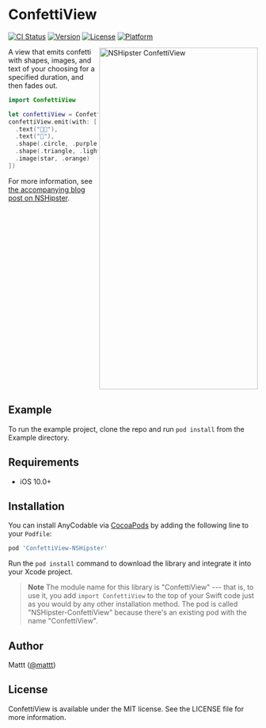 # ConfettiView

[![CI Status](https://img.shields.io/travis/nshipster/ConfettiView.svg?style=flat)](https://travis-ci.org/nshipster/ConfettiView)
[![Version](https://img.shields.io/cocoapods/v/ConfettiView-NSHipster.svg?style=flat)](https://cocoapods.org/pods/ConfettiView-NSHipster)
[![License](https://img.shields.io/cocoapods/l/ConfettiView-NSHipster.svg?style=flat)](https://cocoapods.org/pods/ConfettiView-NSHipster)
[![Platform](https://img.shields.io/cocoapods/p/ConfettiView-NSHipster.svg?style=flat)](https://cocoapods.org/pods/ConfettiView-NSHipster)

<img src="https://user-images.githubusercontent.com/7659/63643817-48c47100-c68e-11e9-9d02-cbcc79b178bf.gif" alt="NSHipster ConfettiView" width="320" height="690" align="right">

A view that emits confetti with shapes, images, and text of your choosing
for a specified duration,
and then fades out.

```swift
import ConfettiView

let confettiView = ConfettiView()
confettiView.emit(with: [
  .text("👨🏻"),
  .text("📱"),
  .shape(.circle, .purple),
  .shape(.triangle, .lightGray),
  .image(star, .orange)
])
```

For more information,
see [the accompanying blog post on NSHipster](https://nshipster.com/caemitterlayer/).

<br clear="both"/> 

## Example

To run the example project,
clone the repo and run `pod install` from the Example directory.

## Requirements

- iOS 10.0+

## Installation

You can install AnyCodable via [CocoaPods](https://cocoapods.org)
by adding the following line to your `Podfile`:

```ruby
pod 'ConfettiView-NSHipster'
```

Run the `pod install` command
to download the library and integrate it into your Xcode project.

> **Note**
> The module name for this library is "ConfettiView" ---
> that is, to use it, you add `import ConfettiView` to the top of your Swift code
> just as you would by any other installation method.
> The pod is called "NSHipster-ConfettiView"
> because there's an existing pod with the name "ConfettiView".

## Author

Mattt ([@mattt](https://twitter.com/mattt))

## License

ConfettiView is available under the MIT license.
See the LICENSE file for more information.
